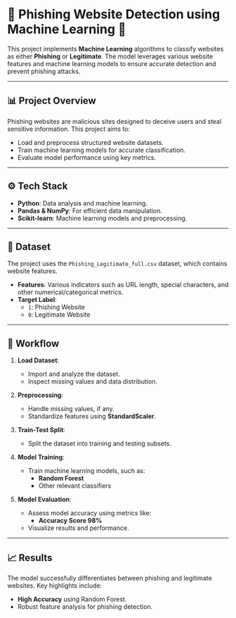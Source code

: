 # 🚨 Phishing Website Detection using Machine Learning 🚨

This project implements **Machine Learning** algorithms to classify websites as either **Phishing** or **Legitimate**. The model leverages various website features and machine learning models to ensure accurate detection and prevent phishing attacks.

---

## 📊 **Project Overview**
Phishing websites are malicious sites designed to deceive users and steal sensitive information. This project aims to:
- Load and preprocess structured website datasets.
- Train machine learning models for accurate classification.
- Evaluate model performance using key metrics.

---

## ⚙️ **Tech Stack**
- **Python**: Data analysis and machine learning.
- **Pandas & NumPy**: For efficient data manipulation.
- **Scikit-learn**: Machine learning models and preprocessing.

---

## 📂 **Dataset**
The project uses the `Phishing_Legitimate_full.csv` dataset, which contains website features.

- **Features**: Various indicators such as URL length, special characters, and other numerical/categorical metrics.
- **Target Label**:  
   - `1`: Phishing Website  
   - `0`: Legitimate Website  

---

## 🚀 **Workflow**
1. **Load Dataset**:
   - Import and analyze the dataset.
   - Inspect missing values and data distribution.

2. **Preprocessing**:
   - Handle missing values, if any.
   - Standardize features using **StandardScaler**.

3. **Train-Test Split**:
   - Split the dataset into training and testing subsets.

4. **Model Training**:
   - Train machine learning models, such as:
     - **Random Forest**
     - Other relevant classifiers

5. **Model Evaluation**:
   - Assess model accuracy using metrics like:
     - **Accuracy Score 98%**
   - Visualize results and performance.

---

## 📈 **Results**
The model successfully differentiates between phishing and legitimate websites. Key highlights include:
- **High Accuracy** using Random Forest.
- Robust feature analysis for phishing detection.


